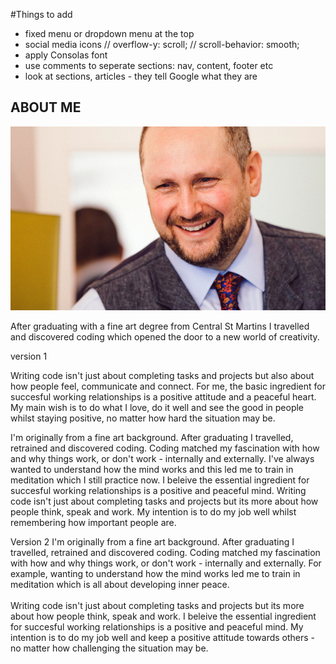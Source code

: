 
#Things to add
- fixed menu or dropdown menu at the top
- social media icons
  // overflow-y: scroll;
  // scroll-behavior: smooth;
- apply Consolas font
- use comments to seperate sections: nav, content, footer etc
- look at sections, articles - they tell Google what they are


<section class="about-me pad-bottom">
        <h1 id="about-me">ABOUT ME</h1>
        <img src="images/Roland-photo-smaller.png">
        <p>
          After graduating with a fine art degree from Central St Martins I travelled and discovered coding which opened the door to a new world of creativity.</p>
      </section>

version 1

Writing code isn't just about completing tasks and projects but also about how people feel, communicate and connect. For me, the basic ingredient for succesful working relationships is a positive attitude and a peaceful heart. My main wish is to do what I love, do it well and see the good in people whilst staying positive, no matter how hard the situation may be.

I'm originally from a fine art background. After graduating I travelled, retrained and discovered coding. 
        Coding matched my fascination with how and why things work, or don't work - internally and externally. 
        I've always wanted to understand how the mind works and this led me to train in meditation which I still practice now. 
        I beleive the essential ingredient for succesful working relationships is a positive and peaceful mind. 
        Writing code isn't just about completing tasks and projects but its more about how people think, speak and work. 
        My intention is to do my job well whilst remembering how important people are. 

Version 2
I'm originally from a fine art background. After graduating I travelled, retrained and discovered coding. 
        Coding matched my fascination with how and why things work, or don't work - internally and externally. 
        For example, wanting to understand how the mind works led me to train in meditation which is all about developing inner peace. 
        <br><br>
        Writing code isn't just about completing tasks and projects but its more about how people think, speak and work. 
        I beleive the essential ingredient for succesful working relationships is a positive and peaceful mind. 
        My intention is to do my job well and keep a positive attitude towards others - no matter how challenging the situation may be. 